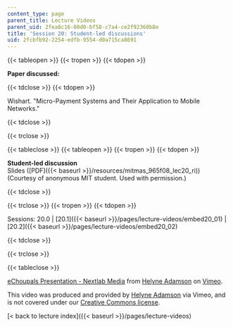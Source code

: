 ```yaml
---
content_type: page
parent_title: Lecture Videos
parent_uid: 2fea8c16-00d0-bf58-c7a4-ce2f92360b8e
title: 'Session 20: Student-led discussions'
uid: 2fcbfb92-2254-edfb-9554-d0a715ca8691
---
```


{{< tableopen >}}
{{< tropen >}}
{{< tdopen >}}


**Paper discussed:**


{{< tdclose >}}
{{< tdopen >}}


Wishart. "Micro-Payment Systems and Their Application to Mobile Networks."


{{< tdclose >}}

{{< trclose >}}

{{< tableclose >}}
{{< tableopen >}}
{{< tropen >}}
{{< tdopen >}}


**Student-led discussion**  
Slides ([PDF]({{< baseurl >}}/resources/mitmas_965f08_lec20_ri)) (Courtesy of anonymous MIT student. Used with permission.)


{{< tdclose >}}

{{< trclose >}}
{{< tropen >}}
{{< tdopen >}}


Sessions: 20.0 | [20.1]({{< baseurl >}}/pages/lecture-videos/embed20_01) | [20.2]({{< baseurl >}}/pages/lecture-videos/embed20_02)


{{< tdclose >}}

{{< trclose >}}

{{< tableclose >}}

[eChoupals Presentation - Nextlab Media](https://vimeo.com/2324984) from [Helyne Adamson](https://vimeo.com/2324984) on [Vimeo](https://vimeo.com).

This video was produced and provided by [Helyne Adamson](http://vimeo.com/helyneadamson) via Vimeo, and is not covered under our [Creative Commons license](/terms/#cc).

[\< back to lecture index]({{< baseurl >}}/pages/lecture-videos)